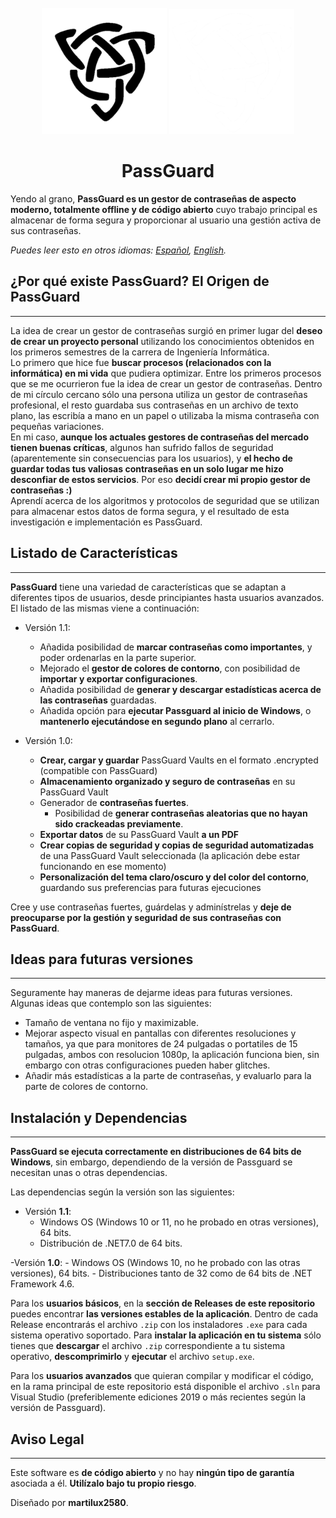 <div id="PassGuardLogo" align="center">
    <br />
    <img src="./PassGuard/Images/Logo.png#gh-light-mode-only" alt="PassGuardLogo" width="200"/>
    <img src="./PassGuard/Images/Logoblancblanc.png#gh-dark-mode-only" alt="PassGuardLogo" width="200"/>
    <h1><b>PassGuard</b></h1>
</div>

Yendo al grano, **PassGuard es un gestor de contraseñas de aspecto moderno, totalmente offline y de código abierto** cuyo trabajo principal es almacenar de forma segura y proporcionar al usuario una gestión activa de sus contraseñas.

*Puedes leer esto en otros idiomas: [Español](README.es.md), [English](README.md).*

## ¿Por qué existe PassGuard? El Origen de PassGuard
----------------------------------------------------

<p>La idea de crear un gestor de contraseñas surgió en primer lugar del <b>deseo de crear un proyecto personal</b> utilizando los conocimientos obtenidos en los primeros semestres de la carrera de Ingeniería Informática.<br> 
Lo primero que hice fue <b>buscar procesos (relacionados con la informática) en mi vida</b> que pudiera optimizar. Entre los primeros procesos que se me ocurrieron fue la idea de crear un gestor de contraseñas. 
Dentro de mi círculo cercano sólo una persona utiliza un gestor de contraseñas profesional, el resto guardaba sus contraseñas en un archivo de texto plano, las escribía a mano en un papel o utilizaba la misma contraseña con pequeñas variaciones.<br>
En mi caso, <b>aunque los actuales gestores de contraseñas del mercado tienen buenas críticas</b>, algunos han sufrido fallos de seguridad (aparentemente sin consecuencias para los usuarios), y <b>el hecho de guardar todas tus valiosas contraseñas en un solo lugar me hizo desconfiar de estos servicios</b>. Por eso <b>decidí crear mi propio gestor de contraseñas :)</b><br>
Aprendí acerca de los algoritmos y protocolos de seguridad que se utilizan para almacenar estos datos de forma segura, y el resultado de esta investigación e implementación es PassGuard.</p>

## Listado de Características
-----------------------------

**PassGuard** tiene una variedad de características que se adaptan a diferentes tipos de usuarios, desde principiantes hasta usuarios avanzados. El listado de las mismas viene a continuación:

- Versión 1.1:
    - Añadida posibilidad de **marcar contraseñas como importantes**, y poder ordenarlas en la parte superior.
    - Mejorado el **gestor de colores de contorno**, con posibilidad de **importar y exportar configuraciones**.
    - Añadida posibilidad de **generar y descargar estadísticas acerca de las contraseñas** guardadas.
    - Añadida opción para **ejecutar Passguard al inicio de Windows**, o **mantenerlo ejecutándose en segundo plano** al cerrarlo.

- Versión 1.0:
    - **Crear, cargar y guardar** PassGuard Vaults en el formato .encrypted (compatible con PassGuard)
    - **Almacenamiento organizado y seguro de contraseñas** en su PassGuard Vault
    - Generador de **contraseñas fuertes**.
        - Posibilidad de **generar contraseñas aleatorias que no hayan sido crackeadas previamente**.
    - **Exportar datos** de su PassGuard Vault **a un PDF**
    - **Crear copias de seguridad y copias de seguridad automatizadas** de una PassGuard Vault seleccionada (la aplicación debe estar funcionando en ese momento)
    - **Personalización del tema claro/oscuro y del color del contorno**, guardando sus preferencias para futuras ejecuciones

Cree y use contraseñas fuertes, guárdelas y adminístrelas y **deje de preocuparse por la gestión y seguridad de sus contraseñas con PassGuard**.

## Ideas para futuras versiones
-------------------------------
Seguramente hay maneras de dejarme ideas para futuras versiones. Algunas ideas que contemplo son las siguientes:
- Tamaño de ventana no fijo y maximizable.
- Mejorar aspecto visual en pantallas con diferentes resoluciones y tamaños, ya que para monitores de 24 pulgadas o portatiles de 15 pulgadas, ambos con resolucion 1080p, la aplicación funciona bien, sin embargo con otras configuraciones pueden haber glitches.
- Añadir más estadísticas a la parte de contraseñas, y evaluarlo para la parte de colores de contorno.

## Instalación y Dependencias
-----------------------------

**PassGuard se ejecuta correctamente en distribuciones de 64 bits de Windows**, sin embargo, dependiendo de la versión de Passguard se necesitan unas o otras dependencias.

Las dependencias según la versión son las siguientes:
- Versión **1.1**:
    - Windows OS (Windows 10 or 11, no he probado en otras versiones), 64 bits.
    - Distribución de .NET7.0 de 64 bits.

-Versión **1.0**:
    - Windows OS (Windows 10, no he probado con las otras versiones), 64 bits.
    - Distribuciones tanto de 32 como de 64 bits de .NET Framework 4.6.

Para los **usuarios básicos**, en la **sección de Releases de este repositorio** puedes encontrar **las versiones estables de la aplicación**. Dentro de cada Release encontrarás el archivo `.zip` con los instaladores `.exe` para cada sistema operativo soportado. Para **instalar la aplicación en tu sistema** sólo tienes que **descargar** el archivo `.zip` correspondiente a tu sistema operativo, **descomprimirlo** y **ejecutar** el archivo `setup.exe`.

Para los **usuarios avanzados** que quieran compilar y modificar el código, en la rama principal de este repositorio está disponible el archivo `.sln` para Visual Studio (preferiblemente ediciones 2019 o más recientes según la versión de Passguard).

## Aviso Legal
--------------

Este software es **de código abierto** y no hay **ningún tipo de garantía** asociada a él. **Utilízalo bajo tu propio riesgo**.

Diseñado por **martilux2580**.

